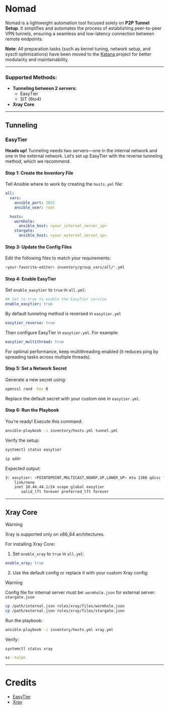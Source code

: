 # Nomad

Nomad is a lightweight automation tool focused solely on **P2P Tunnel Setup**. It simplifies and automates the process of establishing peer-to-peer VPN tunnels, ensuring a seamless and low-latency connection between remote endpoints.

**Note**: All preparation tasks (such as kernel tuning, network setup, and sysctl optimizations) have been moved to the [Katana](https://github.com/zerolat/katana) project for better modularity and maintainability.

---

### Supported Methods:
- **Tunneling between 2 servers:**
  - EasyTier
  - SIT (6to4)
- **Xray Core**

---

## Tunneling

### EasyTier

**Heads up!** Tunneling needs two servers—one in the internal network and one in the external network. Let’s set up EasyTier with the reverse tunneling method, which we recommend.

#### Step 1: Create the Inventory File

Tell Ansible where to work by creating the `hosts.yml` file:

```yml
all:
  vars:
    ansible_port: 3022
    ansible_user: root

  hosts:
    wormhole:
      ansible_host: <your_internal_server_ip>
    stargate:
      ansible_host: <your_external_server_ip>
```

#### Step 3: Update the Config Files

Edit the following files to match your requirements:

```bash
<your-favorite-editor> inventory/group_vars/all/*.yml
```

#### Step 4: Enable EasyTier

Set `enable_easytier` to `true` in `all.yml`:

```yml
## Set to true to enable the EasyTier service
enable_easytier: true
```

By default tunneling method is reversed in `easytier.yml`
```yml
easytier_reverse: true
```

Then configure EasyTier in `easytier.yml`. For example:

```yml
easytier_multithread: true
```

For optimal performance, keep multithreading enabled (it reduces ping by spreading tasks across multiple threads).

#### Step 5: Set a Network Secret

Generate a new secret using:

```bash
openssl rand -hex 6
```

Replace the default secret with your custom one in `easytier.yml`.

#### Step 6: Run the Playbook

You’re ready! Execute this command:

```bash
ansible-playbook -i inventory/hosts.yml tunnel.yml
```

Verify the setup:

```bash
systemctl status easytier
```

```bash
ip addr
```
Expected output:

```bash
3: easytier: <POINTOPOINT,MULTICAST,NOARP,UP,LOWER_UP> mtu 1380 qdisc fq_codel state UNKNOWN group default qlen 500
    link/none 
    inet 10.44.44.1/24 scope global easytier
       valid_lft forever preferred_lft forever
```

---

## Xray Core

> [!WARNING]
> Xray is supported only on x86\_64 architectures.&#x20;

For installing Xray Core:

1. Set `enable_xray` to `true` in `all.yml`:

```yml
enable_xray: true
```

2. Use the default config or replace it with your custom Xray config:

> [!WARNING]
> Config file for internal server must be: `wormhole.json` for external server: `stargate.json`
```bash
cp /path/internal.json roles/xray/files/wormhole.json
cp /path/external.json roles/xray/files/stargate.json
```

Run the playbook:

```bash
ansible-playbook -i inventory/hosts.yml xray.yml
```

Verify:

```bash
systemctl status xray
```

```bash
ss -tulpn
```

---

# Credits

- [EasyTier](https://github.com/EasyTier/EasyTier)
- [Xray](https://github.com/XTLS/Xray-core)

